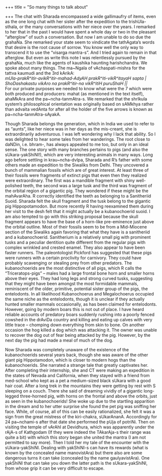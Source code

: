 +++
title = "So many things to talk about"

+++
The chat with Sharada encompassed a wide gallimaufry of items, even as
the one long chat with her sister after the expedition to the
trishUla-sthala, or the many conversations with her niece over the
years. I remarked to her that in the past I would have spent a whole day
or two in the pleasant “afterglow” of such a conversation. But now I am
unable to do so due the grahaNa. She remarked your state seem to
vindicate the tathAgata’s words that desire is the root cause of sorrow.
You know well the only way to transcend it to use the “visarga
mantra-s”. And I tried again to remain in that afterglow. But even as
write this note I was relentlessly pursued by the grahaNa, much like the
agents of kaushika haunting harishchandra. We spoke about many things.
The ma\~Ngala of vAchaspati-mishra for the tattva kaumudi and the 3rd
kArikA:  
*mUla-prakR^itir-avikR^itir-mahad-AdyAH prakR^iti-vikR^itayaH sapta |  
ShoDashakastu vikAro na prakR^itir-na vikR^itiH puruShaH ||*  
For our private purposes we needed to know what were the 7 which were
both produced and producers: mahat (as mentioned in the text itself),
ahaMkAra and the pa\~ncha-tanmAtra-s. We remarked that the shrIkula
system’s philosophical orientation was originally based on sAMkhya
rather than advaita vedAnta for after all the holder of the five arrows
is known as pa\~ncha-tanmAtra-sAyakA.

Though Sharada belongs the generation, which in India we used to refer
to as “aunts”, like her niece was in her days as the mis-creant, she is
extraordinarily adventurous. I was left wondering why I lack that
ability. So I was delighted to hear some tales from her wanderings. The
root close to daNDin, i.e. bhram-, has always appealed to me too, but
only in an ideal sense. The one story with many branches pertains to
pigs (and also the sUkara-yakShiNI\!), which are very interesting
animals in many ways. Long ago before settling in krau\~ncha-dvIpa,
Sharada and R’s father with some others made an expedition to the
Siwaliks from Delhi. They uncovered a bunch of mammalian fossils which
are of great interest. At least three of their fossils were fragments of
extinct pigs that even then they realized were extraordinary. The first
was a mandible fragment with shiny well-polished teeth, the second was a
large tusk and the third was fragment of the orbital region of a
gigantic pig. They wondered if these might be the mahAvarAha. R
correctly identified the teeth as belonging to a Sanitheriid Suoid.
Sharada felt the skull fragment and the tusk belong to the gigantic pig
Hippopotamodon. But more recently R having reexamined them during her
visit to the desh felt that it might actually be a kubanochoerid suoid.
I am also tempted to go with this striking proposal because the skull
fragment appears to have the base of a horn-like pre-eminence just above
the orbital outline. Most of their fossils seem to be from a Mid-Miocene
section of the Siwaliks again favoring that what they have is a
sanitheriid and a kubanochoerid. Sanitherium is a relatively small pig
with prominent tusks and a peculiar dentition quite different from the
regular pigs with complex wrinkled and crested enamel. They also appear
to have been faster runners. The paleontologist Pickford has suggested
that these pigs were runners with a certain proclivity for carnivory.
They could have probably scavenging or stealing prey from other
predators. The kubanochoerids are the most distinctive of all pigs,
which R calls the “Triceratops-pigs” – males had a large frontal bone
horn and smaller horns above their eyes. They had long legs and strong
curved tusks, suggesting that they might have been amongst the most
formidable mammals, reminiscent of the older, primitive, potential
sister group of the pigs, the entelodonts. In all likelihood
Kubanochoerus and Megalochoerus occupied the same niche as the
entelodonts, though it is unclear if they actually hunted smaller
mammals occasionally, as has been claimed for entelodonts. However,
going by modern boars this is not out of place. I have heard reliable
accounts of predatory boars suddenly rushing into a poorly fenced
cowshed in the drAviDa country and killing and eating up calves with
very little trace – chomping down everything from skin to bone. On
another occasion the hog killed a dog which was attacking it. The owner
was unable to recover the dog out of fear being attacked by the pig.
However, by the next day the pig had made a meal of much of the dog.

Now Sharada was completely unaware of the existence of the
kubanochoerids several years back, though she was aware of the other
giant pig Hippotamodon, which is closer to modern hogs than the
kubanochoerids. She narrated a strange tale that greatly captivates her.
After completing their internship, she and CT were making an expedition
in the states of Nevada and California, when they stayed with a friend
from med-school who kept as a pet a medium-sized black sUkara with a
good hair coat. After a long trek in the mountains they were getting by
rest with S sleeping on a couch. There she said of dreaming vividly of a
gigantic long-legged three-horned pig, with horns on the frontal and
above the orbits, just as seen in the kubanochoerids\! She woke up due
to the startling apparition in the dream and to her utter surprise she
found the pet pig was sniffing her face. While, of course, all of this
can be easily rationalized, she felt it was a sign from the great
mistress of the kiri-chakra, sUkarAnanA. Accordingly for 24 pa\~nchami-s
after that date she performed the pUja of potriNi. Then on visiting the
temple of vArAhI at Devidhura, which was apparently under the rAjA-s of
Kathgodam (If they were indeed the TAkarAja-s their range was quite a
bit) with which this story began she united the mantra (I am not
permitted to say more). Then I told her my tale of the encounter with
the sUkara-yakShiNI. Dealing with yakShiNI-s can have its rewards (what
is known by the concealed name manovistAra) but there also are some
dangerous turns it can take (concealed by the name gaulyavistAra). One
yakShiNI that can take you down the latter path is the sUkara-yakShiNI,
from whose grip it can be very difficult to escape.
